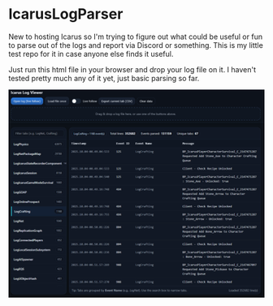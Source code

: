 # IcarusLogParser
New to hosting Icarus so I'm trying to figure out what could be useful or fun to parse out of the logs and report via Discord or something. This is my little test repo for it in case anyone else finds it useful.

Just run this html file in your browser and drop your log file on it. I haven't tested pretty much any of it yet, just basic parsing so far.

![Example](./image.png)
